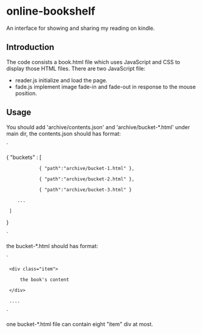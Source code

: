 # online-bookshelf

An interface for showing and sharing my reading on kindle.

## Introduction

The code consists a book.html file which uses JavaScript and CSS to display those HTML files. There are two JavaScript file:

* reader.js initialize and load the page.
* fade.js implement image fade-in and fade-out in response to the mouse position.

## Usage

You should add 'archive/contents.json' and 'archive/bucket-*.html' under main dir, the contents.json should has format:

`

{
        "buckets" : [

                { "path":"archive/bucket-1.html" },

                { "path":"archive/bucket-2.html" },

                { "path":"archive/bucket-3.html" }

		...

     ]

}

`

the bucket-*.html should has format:

`

     <div class="item">

         the book's content

     </div>

     ....

`

one bucket-*.html file can contain eight "item" div at most.
